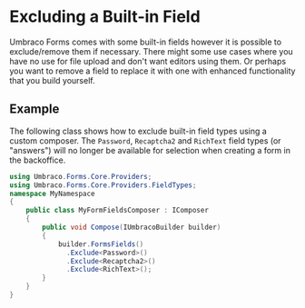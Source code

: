 # Excluding a Built-in Field

Umbraco Forms comes with some built-in fields however it is possible to exclude/remove them if necessary.
There might some use cases where you have no use for file upload and don't want editors using them. Or perhaps you want to remove a field to replace it with one with enhanced functionality that you build yourself.

## Example

The following class shows how to exclude built-in field types using a custom composer. The `Password`, `Recaptcha2` and `RichText` field types (or "answers") will no longer be available for selection when creating a form in the backoffice.

```csharp
using Umbraco.Forms.Core.Providers;
using Umbraco.Forms.Core.Providers.FieldTypes;
namespace MyNamespace
{
    public class MyFormFieldsComposer : IComposer
    {
        public void Compose(IUmbracoBuilder builder)
        {
            builder.FormsFields()
              .Exclude<Password>()
              .Exclude<Recaptcha2>()
              .Exclude<RichText>();
        }
    }
}
```
